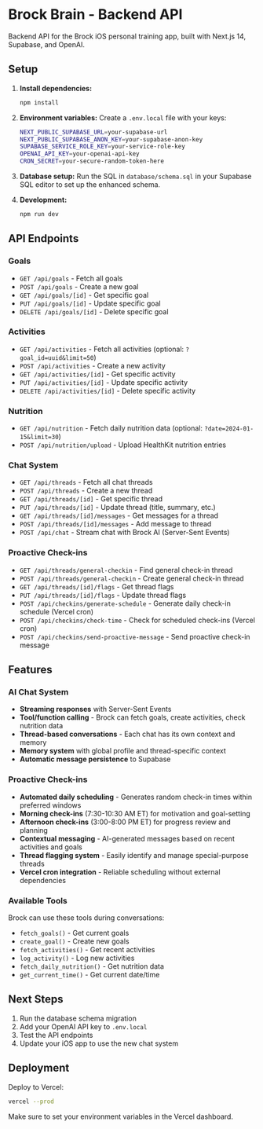 # Brock Brain - Backend API

Backend API for the Brock iOS personal training app, built with Next.js 14, Supabase, and OpenAI.

## Setup

1. **Install dependencies:**

   ```bash
   npm install
   ```

2. **Environment variables:**
   Create a `.env.local` file with your keys:

   ```bash
   NEXT_PUBLIC_SUPABASE_URL=your-supabase-url
   NEXT_PUBLIC_SUPABASE_ANON_KEY=your-supabase-anon-key
   SUPABASE_SERVICE_ROLE_KEY=your-service-role-key
   OPENAI_API_KEY=your-openai-api-key
   CRON_SECRET=your-secure-random-token-here
   ```

3. **Database setup:**
   Run the SQL in `database/schema.sql` in your Supabase SQL editor to set up the enhanced schema.

4. **Development:**
   ```bash
   npm run dev
   ```

## API Endpoints

### Goals

- `GET /api/goals` - Fetch all goals
- `POST /api/goals` - Create a new goal
- `GET /api/goals/[id]` - Get specific goal
- `PUT /api/goals/[id]` - Update specific goal
- `DELETE /api/goals/[id]` - Delete specific goal

### Activities

- `GET /api/activities` - Fetch all activities (optional: `?goal_id=uuid&limit=50`)
- `POST /api/activities` - Create a new activity
- `GET /api/activities/[id]` - Get specific activity
- `PUT /api/activities/[id]` - Update specific activity
- `DELETE /api/activities/[id]` - Delete specific activity

### Nutrition

- `GET /api/nutrition` - Fetch daily nutrition data (optional: `?date=2024-01-15&limit=30`)
- `POST /api/nutrition/upload` - Upload HealthKit nutrition entries

### Chat System

- `GET /api/threads` - Fetch all chat threads
- `POST /api/threads` - Create a new thread
- `GET /api/threads/[id]` - Get specific thread
- `PUT /api/threads/[id]` - Update thread (title, summary, etc.)
- `GET /api/threads/[id]/messages` - Get messages for a thread
- `POST /api/threads/[id]/messages` - Add message to thread
- `POST /api/chat` - Stream chat with Brock AI (Server-Sent Events)

### Proactive Check-ins

- `GET /api/threads/general-checkin` - Find general check-in thread
- `POST /api/threads/general-checkin` - Create general check-in thread
- `GET /api/threads/[id]/flags` - Get thread flags
- `PUT /api/threads/[id]/flags` - Update thread flags
- `POST /api/checkins/generate-schedule` - Generate daily check-in schedule (Vercel cron)
- `POST /api/checkins/check-time` - Check for scheduled check-ins (Vercel cron)
- `POST /api/checkins/send-proactive-message` - Send proactive check-in message

## Features

### AI Chat System

- **Streaming responses** with Server-Sent Events
- **Tool/function calling** - Brock can fetch goals, create activities, check nutrition data
- **Thread-based conversations** - Each chat has its own context and memory
- **Memory system** with global profile and thread-specific context
- **Automatic message persistence** to Supabase

### Proactive Check-ins

- **Automated daily scheduling** - Generates random check-in times within preferred windows
- **Morning check-ins** (7:30-10:30 AM ET) for motivation and goal-setting
- **Afternoon check-ins** (3:00-8:00 PM ET) for progress review and planning
- **Contextual messaging** - AI-generated messages based on recent activities and goals
- **Thread flagging system** - Easily identify and manage special-purpose threads
- **Vercel cron integration** - Reliable scheduling without external dependencies

### Available Tools

Brock can use these tools during conversations:

- `fetch_goals()` - Get current goals
- `create_goal()` - Create new goals
- `fetch_activities()` - Get recent activities
- `log_activity()` - Log new activities
- `fetch_daily_nutrition()` - Get nutrition data
- `get_current_time()` - Get current date/time

## Next Steps

1. Run the database schema migration
2. Add your OpenAI API key to `.env.local`
3. Test the API endpoints
4. Update your iOS app to use the new chat system

## Deployment

Deploy to Vercel:

```bash
vercel --prod
```

Make sure to set your environment variables in the Vercel dashboard.
